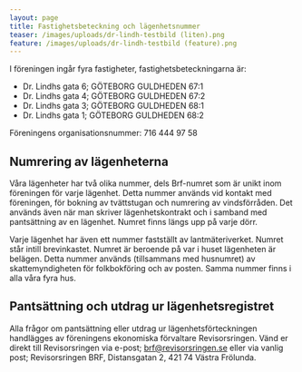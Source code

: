 ```yaml
---
layout: page
title: Fastighetsbeteckning och lägenhetsnummer
teaser: /images/uploads/dr-lindh-testbild (liten).png
feature: /images/uploads/dr-lindh-testbild (feature).png
---
```

I föreningen ingår fyra fastigheter, fastighetsbeteckningarna är:

* Dr. Lindhs gata 6; GÖTEBORG GULDHEDEN 67:1
* Dr. Lindhs gata 4; GÖTEBORG GULDHEDEN 67:2
* Dr. Lindhs gata 3; GÖTEBORG GULDHEDEN 68:1
* Dr. Lindhs gata 1; GÖTEBORG GULDHEDEN 68:2

Föreningens organisationsnummer: 716 444 97 58

## Numrering av lägenheterna

Våra lägenheter har två olika nummer, dels Brf-numret som är unikt inom föreningen för varje lägenhet. Detta nummer används vid kontakt med föreningen, för bokning av tvättstugan och numrering av vindsförråden. Det används även när man skriver lägenhetskontrakt och i samband med pantsättning av en lägenhet. Numret finns längs upp på varje dörr.

Varje lägenhet har även ett nummer fastställt av lantmäteriverket. Numret står intill brevinkastet. Numret är beroende på var i huset lägenheten är belägen. Detta nummer används (tillsammans med husnumret) av skattemyndigheten för folkbokföring och av posten. Samma nummer finns i alla våra fyra hus.

## **Pantsättning och utdrag ur lägenhetsregistret**

Alla frågor om pantsättning eller utdrag ur lägenhetsförteckningen handlägges av föreningens ekonomiska förvaltare Revisorsringen. Vänd er direkt till Revisorsringen via e-post; [brf@revisorsringen.se](mailto:brf@revisorsringen.se) eller via vanlig post; Revisorsringen BRF, Distansgatan 2, 421 74 Västra Frölunda.